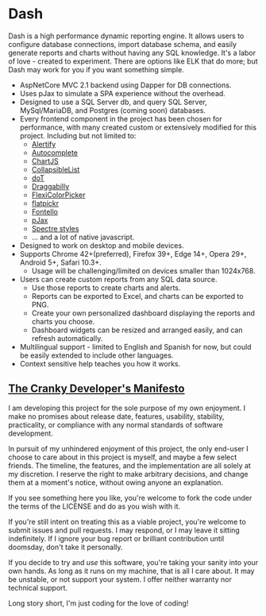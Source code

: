 # Dash

Dash is a high performance dynamic reporting engine. It allows users to configure database connections, import database schema, and easily generate reports and charts without having any SQL knowledge.  It's a labor of love - created to experiment. There are options like ELK that do more; but Dash may work for you if you want something simple. 

* AspNetCore MVC 2.1 backend using Dapper for DB connections.
* Uses pJax to simulate a SPA experience without the overhead.
* Designed to use a SQL Server db, and query SQL Server, MySql/MariaDB, and Postgres (coming soon) databases.
* Every frontend component in the project has been chosen for performance, with many created custom or extensively modified for this project. Including but not limited to:
	* [Alertify](https://github.com/alertifyjs/alertify.js)
	* [Autocomplete](https://github.com/Pixabay/JavaScript-autoComplete)
	* [ChartJS](https://github.com/chartjs/Chart.js)
	* [CollapsibleList](http://code.stephenmorley.org/)
	* [doT](https://github.com/olado/doT)
	* [Draggabilly](http://draggabilly.desandro.com)
	* [FlexiColorPicker](https://github.com/DavidDurman/FlexiColorPicker)
	* [flatpickr](https://github.com/flatpickr/flatpickr)
	* [Fontello](http://fontello.com/)
	* [pJax](https://github.com/thybag/PJAX-Standalone)
	* [Spectre styles](https://github.com/picturepan2/spectre)
	* ... and a lot of native javascript.
* Designed to work on desktop and mobile devices.
* Supports Chrome 42+(preferred), Firefox 39+, Edge 14+, Opera 29+, Android 5+, Safari 10.3+.
	* Usage will be challenging/limited on devices smaller than 1024x768.
* Users can create custom reports from any SQL data source.
  * Use those reports to create charts and alerts.
  * Reports can be exported to Excel, and charts can be exported to PNG.
  * Create your own personalized dashboard displaying the reports and charts you choose. 
  * Dashboard widgets can be resized and arranged easily, and can refresh automatically.
* Multilingual support - limited to English and Spanish for now, but could be easily extended to include other languages.
* Context sensitive help teaches you how it works.

## [The Cranky Developer's Manifesto](https://dev.to/codemouse92/the-cranky-developer-manifesto--24km)

I am developing this project for the sole purpose of my own enjoyment. I make no promises about release date, features, usability, stability, practicality, or compliance with any normal standards of software development.

In pursuit of my unhindered enjoyment of this project, the only end-user I choose to care about in this project is myself, and maybe a few select friends. The timeline, the features, and the implementation are all solely at my discretion. I reserve the right to make arbitrary decisions, and change them at a moment's notice, without owing anyone an explanation.

If you see something here you like, you're welcome to fork the code under the terms of the LICENSE and do as you wish with it.

If you're still intent on treating this as a viable project, you're welcome to submit issues and pull requests. I may respond, or I may leave it sitting indefinitely. If I ignore your bug report or brilliant contribution until doomsday, don't take it personally.

If you decide to try and *use* this software, you're taking your sanity into your own hands. As long as it runs on my machine, that is all I care about. It may be unstable, or not support your system. I offer neither warranty nor technical support.

Long story short, I'm just coding for the love of coding!
